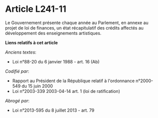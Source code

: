 # Article L241-11

Le Gouvernement présente chaque année au Parlement, en annexe au projet de loi de finances, un état récapitulatif des crédits
affectés au développement des enseignements artistiques.

**Liens relatifs à cet article**

_Anciens textes_:

  - Loi n°88-20 du 6 janvier 1988 - art. 16 (Ab)

_Codifié par_:

  - Rapport au Président de la République relatif à l'ordonnance n°2000-549 du 15 juin 2000
  - Loi n°2003-339 2003-04-14 art. 1 (loi de ratification)

_Abrogé par_:

  - Loi n°2013-595 du 8 juillet 2013 - art. 79
